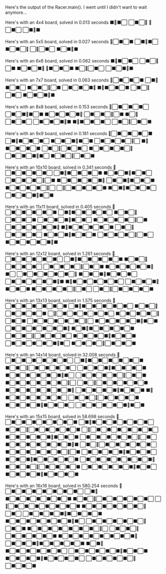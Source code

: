 Here's the output of the Racer.main(). I went until I didn't want to wait anymore...


Here's with an 4x4 board, solved in 0.013 seconds
⬛👑⬛⬜
⬜⬛⬜👑
👑⬜⬛⬜
⬜⬛👑⬛

Here's with an 5x5 board, solved in 0.027 seconds
👑⬜⬛⬜⬛
⬜⬛👑⬛⬜
⬛⬜⬛⬜👑
⬜👑⬜⬛⬜
⬛⬜⬛👑⬛

Here's with an 6x6 board, solved in 0.062 seconds
⬛👑⬛⬜⬛⬜
⬜⬛⬜👑⬜⬛
⬛⬜⬛⬜⬛👑
👑⬛⬜⬛⬜⬛
⬛⬜👑⬜⬛⬜
⬜⬛⬜⬛👑⬛

Here's with an 7x7 board, solved in 0.063 seconds
👑⬜⬛⬜⬛⬜⬛
⬜⬛👑⬛⬜⬛⬜
⬛⬜⬛⬜👑⬜⬛
⬜⬛⬜⬛⬜⬛👑
⬛👑⬛⬜⬛⬜⬛
⬜⬛⬜👑⬜⬛⬜
⬛⬜⬛⬜⬛👑⬛

Here's with an 8x8 board, solved in 0.153 seconds
👑⬜⬛⬜⬛⬜⬛⬜
⬜⬛⬜⬛👑⬛⬜⬛
⬛⬜⬛⬜⬛⬜⬛👑
⬜⬛⬜⬛⬜👑⬜⬛
⬛⬜👑⬜⬛⬜⬛⬜
⬜⬛⬜⬛⬜⬛👑⬛
⬛👑⬛⬜⬛⬜⬛⬜
⬜⬛⬜👑⬜⬛⬜⬛

Here's with an 9x9 board, solved in 0.181 seconds
👑⬜⬛⬜⬛⬜⬛⬜⬛
⬜⬛👑⬛⬜⬛⬜⬛⬜
⬛⬜⬛⬜⬛👑⬛⬜⬛
⬜⬛⬜⬛⬜⬛⬜👑⬜
⬛👑⬛⬜⬛⬜⬛⬜⬛
⬜⬛⬜👑⬜⬛⬜⬛⬜
⬛⬜⬛⬜⬛⬜⬛⬜👑
⬜⬛⬜⬛⬜⬛👑⬛⬜
⬛⬜⬛⬜👑⬜⬛⬜⬛

Here's with an 10x10 board, solved in 0.341 seconds
👑⬜⬛⬜⬛⬜⬛⬜⬛⬜
⬜⬛👑⬛⬜⬛⬜⬛⬜⬛
⬛⬜⬛⬜⬛👑⬛⬜⬛⬜
⬜⬛⬜⬛⬜⬛⬜👑⬜⬛
⬛⬜⬛⬜⬛⬜⬛⬜⬛👑
⬜⬛⬜⬛👑⬛⬜⬛⬜⬛
⬛⬜⬛⬜⬛⬜⬛⬜👑⬜
⬜👑⬜⬛⬜⬛⬜⬛⬜⬛
⬛⬜⬛👑⬛⬜⬛⬜⬛⬜
⬜⬛⬜⬛⬜⬛👑⬛⬜⬛

Here's with an 11x11 board, solved in 0.405 seconds
👑⬜⬛⬜⬛⬜⬛⬜⬛⬜⬛
⬜⬛👑⬛⬜⬛⬜⬛⬜⬛⬜
⬛⬜⬛⬜👑⬜⬛⬜⬛⬜⬛
⬜⬛⬜⬛⬜⬛👑⬛⬜⬛⬜
⬛⬜⬛⬜⬛⬜⬛⬜👑⬜⬛
⬜⬛⬜⬛⬜⬛⬜⬛⬜⬛👑
⬛👑⬛⬜⬛⬜⬛⬜⬛⬜⬛
⬜⬛⬜👑⬜⬛⬜⬛⬜⬛⬜
⬛⬜⬛⬜⬛👑⬛⬜⬛⬜⬛
⬜⬛⬜⬛⬜⬛⬜👑⬜⬛⬜
⬛⬜⬛⬜⬛⬜⬛⬜⬛👑⬛

Here's with an 12x12 board, solved in 1.261 seconds
👑⬜⬛⬜⬛⬜⬛⬜⬛⬜⬛⬜
⬜⬛👑⬛⬜⬛⬜⬛⬜⬛⬜⬛
⬛⬜⬛⬜👑⬜⬛⬜⬛⬜⬛⬜
⬜⬛⬜⬛⬜⬛⬜👑⬜⬛⬜⬛
⬛⬜⬛⬜⬛⬜⬛⬜⬛👑⬛⬜
⬜⬛⬜⬛⬜⬛⬜⬛⬜⬛⬜👑
⬛⬜⬛⬜⬛👑⬛⬜⬛⬜⬛⬜
⬜⬛⬜⬛⬜⬛⬜⬛⬜⬛👑⬛
⬛👑⬛⬜⬛⬜⬛⬜⬛⬜⬛⬜
⬜⬛⬜⬛⬜⬛👑⬛⬜⬛⬜⬛
⬛⬜⬛⬜⬛⬜⬛⬜👑⬜⬛⬜
⬜⬛⬜👑⬜⬛⬜⬛⬜⬛⬜⬛

Here's with an 13x13 board, solved in 1.575 seconds
👑⬜⬛⬜⬛⬜⬛⬜⬛⬜⬛⬜⬛
⬜⬛👑⬛⬜⬛⬜⬛⬜⬛⬜⬛⬜
⬛⬜⬛⬜👑⬜⬛⬜⬛⬜⬛⬜⬛
⬜👑⬜⬛⬜⬛⬜⬛⬜⬛⬜⬛⬜
⬛⬜⬛⬜⬛⬜⬛⬜👑⬜⬛⬜⬛
⬜⬛⬜⬛⬜⬛⬜⬛⬜⬛⬜👑⬜
⬛⬜⬛⬜⬛⬜⬛⬜⬛👑⬛⬜⬛
⬜⬛⬜⬛⬜⬛⬜⬛⬜⬛⬜⬛👑
⬛⬜⬛👑⬛⬜⬛⬜⬛⬜⬛⬜⬛
⬜⬛⬜⬛⬜👑⬜⬛⬜⬛⬜⬛⬜
⬛⬜⬛⬜⬛⬜⬛👑⬛⬜⬛⬜⬛
⬜⬛⬜⬛⬜⬛⬜⬛⬜⬛👑⬛⬜
⬛⬜⬛⬜⬛⬜👑⬜⬛⬜⬛⬜⬛

Here's with an 14x14 board, solved in 32.008 seconds
👑⬜⬛⬜⬛⬜⬛⬜⬛⬜⬛⬜⬛⬜
⬜⬛👑⬛⬜⬛⬜⬛⬜⬛⬜⬛⬜⬛
⬛⬜⬛⬜👑⬜⬛⬜⬛⬜⬛⬜⬛⬜
⬜⬛⬜⬛⬜⬛👑⬛⬜⬛⬜⬛⬜⬛
⬛⬜⬛⬜⬛⬜⬛⬜⬛⬜⬛👑⬛⬜
⬜⬛⬜⬛⬜⬛⬜⬛⬜👑⬜⬛⬜⬛
⬛⬜⬛⬜⬛⬜⬛⬜⬛⬜⬛⬜👑⬜
⬜⬛⬜👑⬜⬛⬜⬛⬜⬛⬜⬛⬜⬛
⬛⬜⬛⬜⬛⬜⬛⬜⬛⬜⬛⬜⬛👑
⬜⬛⬜⬛⬜⬛⬜⬛👑⬛⬜⬛⬜⬛
⬛👑⬛⬜⬛⬜⬛⬜⬛⬜⬛⬜⬛⬜
⬜⬛⬜⬛⬜👑⬜⬛⬜⬛⬜⬛⬜⬛
⬛⬜⬛⬜⬛⬜⬛👑⬛⬜⬛⬜⬛⬜
⬜⬛⬜⬛⬜⬛⬜⬛⬜⬛👑⬛⬜⬛

Here's with an 15x15 board, solved in 58.698 seconds
👑⬜⬛⬜⬛⬜⬛⬜⬛⬜⬛⬜⬛⬜⬛
⬜⬛👑⬛⬜⬛⬜⬛⬜⬛⬜⬛⬜⬛⬜
⬛⬜⬛⬜👑⬜⬛⬜⬛⬜⬛⬜⬛⬜⬛
⬜👑⬜⬛⬜⬛⬜⬛⬜⬛⬜⬛⬜⬛⬜
⬛⬜⬛⬜⬛⬜⬛⬜⬛👑⬛⬜⬛⬜⬛
⬜⬛⬜⬛⬜⬛⬜⬛⬜⬛⬜👑⬜⬛⬜
⬛⬜⬛⬜⬛⬜⬛⬜⬛⬜⬛⬜⬛👑⬛
⬜⬛⬜👑⬜⬛⬜⬛⬜⬛⬜⬛⬜⬛⬜
⬛⬜⬛⬜⬛⬜⬛⬜⬛⬜⬛⬜👑⬜⬛
⬜⬛⬜⬛⬜⬛⬜⬛👑⬛⬜⬛⬜⬛⬜
⬛⬜⬛⬜⬛👑⬛⬜⬛⬜⬛⬜⬛⬜⬛
⬜⬛⬜⬛⬜⬛⬜⬛⬜⬛⬜⬛⬜⬛👑
⬛⬜⬛⬜⬛⬜👑⬜⬛⬜⬛⬜⬛⬜⬛
⬜⬛⬜⬛⬜⬛⬜⬛⬜⬛👑⬛⬜⬛⬜
⬛⬜⬛⬜⬛⬜⬛👑⬛⬜⬛⬜⬛⬜⬛

Here's with an 16x16 board, solved in 580.254 seconds
👑⬜⬛⬜⬛⬜⬛⬜⬛⬜⬛⬜⬛⬜⬛⬜
⬜⬛👑⬛⬜⬛⬜⬛⬜⬛⬜⬛⬜⬛⬜⬛
⬛⬜⬛⬜👑⬜⬛⬜⬛⬜⬛⬜⬛⬜⬛⬜
⬜👑⬜⬛⬜⬛⬜⬛⬜⬛⬜⬛⬜⬛⬜⬛
⬛⬜⬛⬜⬛⬜⬛⬜⬛⬜⬛⬜👑⬜⬛⬜
⬜⬛⬜⬛⬜⬛⬜⬛👑⬛⬜⬛⬜⬛⬜⬛
⬛⬜⬛⬜⬛⬜⬛⬜⬛⬜⬛⬜⬛👑⬛⬜
⬜⬛⬜⬛⬜⬛⬜⬛⬜⬛⬜👑⬜⬛⬜⬛
⬛⬜⬛⬜⬛⬜⬛⬜⬛⬜⬛⬜⬛⬜👑⬜
⬜⬛⬜⬛⬜👑⬜⬛⬜⬛⬜⬛⬜⬛⬜⬛
⬛⬜⬛⬜⬛⬜⬛⬜⬛⬜⬛⬜⬛⬜⬛👑
⬜⬛⬜⬛⬜⬛👑⬛⬜⬛⬜⬛⬜⬛⬜⬛
⬛⬜⬛👑⬛⬜⬛⬜⬛⬜⬛⬜⬛⬜⬛⬜
⬜⬛⬜⬛⬜⬛⬜⬛⬜⬛👑⬛⬜⬛⬜⬛
⬛⬜⬛⬜⬛⬜⬛👑⬛⬜⬛⬜⬛⬜⬛⬜
⬜⬛⬜⬛⬜⬛⬜⬛⬜👑⬜⬛⬜⬛⬜⬛

